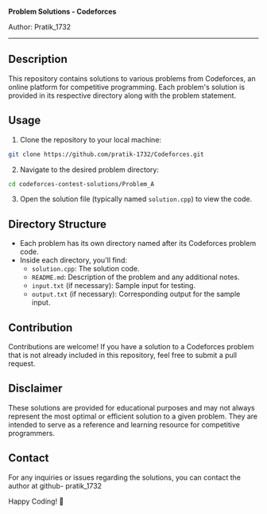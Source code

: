 **Problem Solutions - Codeforces**

Author: Pratik_1732

---

## Description

This repository contains solutions to various problems from Codeforces, an online platform for competitive programming. Each problem's solution is provided in its respective directory along with the problem statement.

## Usage

1. Clone the repository to your local machine:

```bash
git clone https://github.com/pratik-1732/Codeforces.git
```

2. Navigate to the desired problem directory:

```bash
cd codeforces-contest-solutions/Problem_A
```

3. Open the solution file (typically named `solution.cpp`) to view the code.

## Directory Structure

- Each problem has its own directory named after its Codeforces problem code.
- Inside each directory, you'll find:
  - `solution.cpp`: The solution code.
  - `README.md`: Description of the problem and any additional notes.
  - `input.txt` (if necessary): Sample input for testing.
  - `output.txt` (if necessary): Corresponding output for the sample input.

## Contribution

Contributions are welcome! If you have a solution to a Codeforces problem that is not already included in this repository, feel free to submit a pull request.

## Disclaimer

These solutions are provided for educational purposes and may not always represent the most optimal or efficient solution to a given problem. They are intended to serve as a reference and learning resource for competitive programmers.

## Contact

For any inquiries or issues regarding the solutions, you can contact the author at github- pratik_1732

Happy Coding! 🚀
